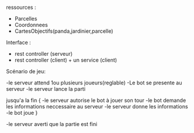 ressources :  
- Parcelles
- Coordonnees
- CartesObjectifs(panda,jardinier,parcelle)

Interface : 
- rest controller (serveur)
- rest controller (client) + un service (client)


Scénario de jeu:
 
-le serveur attend 1ou plusieurs joueurs(reglable) 
-Le bot se presente au serveur 
-le serveur lance la parti

jusqu'a la fin { 
-le serveur autorise le bot à jouer son tour
-le bot demande les informations neccessaire au serveur
-le serveur donne les informations
-le bot joue 
}

-le serveur averti que la partie est fini
